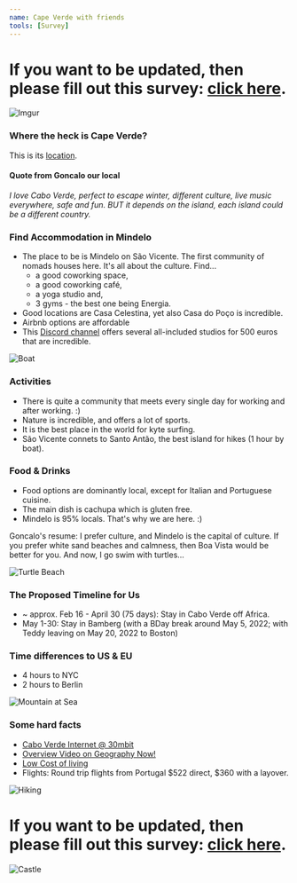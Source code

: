 ```yaml
---
name: Cape Verde with friends
tools: [Survey]
---
```


# If you want to be updated, then please fill out this survey: [click here](https://forms.gle/TDMSmKiWCFhSB89R6).

![Imgur](https://i.imgur.com/PaVQHBll.jpg)

### Where the heck is Cape Verde?

This is its [location](https://goo.gl/maps/zktFyETNYNQkDv787).

#### Quote from Goncalo our local

_I love Cabo Verde, perfect to escape winter, different culture, live music everywhere, safe and fun. BUT it depends on the island, each island could be a different country._

### Find Accommodation in Mindelo

- The place to be is Mindelo on São Vicente. The first community of nomads houses here. It's all about the culture. Find...
  - a good coworking space, 
  - a good coworking café, 
  - a yoga studio and, 
  - 3 gyms - the best one being Energia. 
- Good locations are Casa Celestina, yet also Casa do Poço is incredible. 
- Airbnb options are affordable
- This [Discord channel](https://www.remoteworkingcaboverde.com/en) offers several all-included studios for 500 euros that are incredible. 

![Boat](https://i.imgur.com/HSqVOB0l.jpg)

### Activities
- There is quite a community that meets every single day for working and after working. :) 
- Nature is incredible, and offers a lot of sports. 
- It is the best place in the world for kyte surfing.
- São Vicente connets to Santo Antão, the best island for hikes (1 hour by boat).

### Food & Drinks
- Food options are dominantly local, except for Italian and Portuguese cuisine. 
- The main dish is cachupa which is gluten free. 
- Mindelo is 95% locals. That's why we are here. :)

Goncalo's resume: I prefer culture, and Mindelo is the capital of culture. If you prefer white sand beaches and calmness, then Boa Vista would be better for you. And now, I go swim with turtles...

![Turtle Beach](https://i.imgur.com/gnwzy1u.jpg)

### The Proposed Timeline for Us

- ~ approx. Feb 16 - April 30 (75 days): Stay in Cabo Verde off Africa.
- May 1-30: Stay in Bamberg (with a BDay break around May 5, 2022; with Teddy leaving on May 20, 2022 to Boston)

### Time differences to US & EU

- 4 hours to NYC
- 2 hours to Berlin

![Mountain at Sea](https://i.imgur.com/D8pcC53.jpg)

### Some hard facts

- [Cabo Verde Internet @ 30mbit](https://www.speedtest.net/global-index/cape-verde)
- [Overview Video on Geography Now!](https://www.youtube.com/watch?v=q99tzGgkd4k)
- [Low Cost of living](https://www.expatistan.com/cost-of-living/country/cape-verde?currency=USD)
- Flights: Round trip flights from Portugal $522 direct, $360 with a layover.

![Hiking](https://i.imgur.com/D8pcC53l.jpg)

# If you want to be updated, then please fill out this survey: [click here](https://forms.gle/TDMSmKiWCFhSB89R6).

![Castle](https://i.imgur.com/yeAhenQ.jpg)